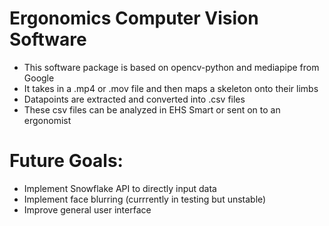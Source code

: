# Ergonomics Computer Vision Software 

- This software package is based on opencv-python and mediapipe from Google 
- It takes in a .mp4 or .mov file and then maps a skeleton onto their limbs
- Datapoints are extracted and converted into .csv files
- These csv files can be analyzed in EHS Smart or sent on to an ergonomist



# Future Goals:
- Implement Snowflake API to directly input data
- Implement face blurring (currrently in testing but unstable)
- Improve general user interface
